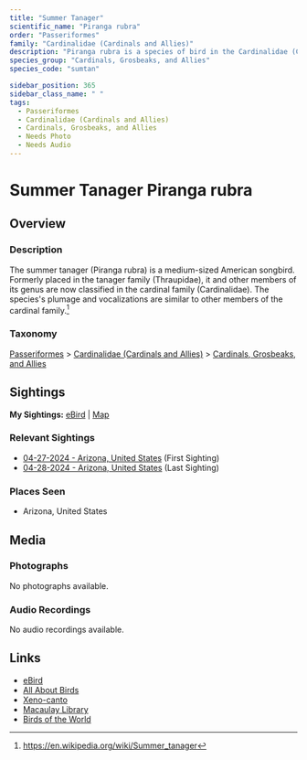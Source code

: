 ```yaml
---
title: "Summer Tanager"
scientific_name: "Piranga rubra"
order: "Passeriformes"
family: "Cardinalidae (Cardinals and Allies)"
description: "Piranga rubra is a species of bird in the Cardinalidae (Cardinals and Allies) family. It has been observed 3 times."
species_group: "Cardinals, Grosbeaks, and Allies"
species_code: "sumtan"

sidebar_position: 365
sidebar_class_name: " "
tags: 
  - Passeriformes
  - Cardinalidae (Cardinals and Allies)
  - Cardinals, Grosbeaks, and Allies
  - Needs Photo
  - Needs Audio
---
```


# Summer Tanager <span className='sci_name'>Piranga rubra</span>

## Overview

### Description
The summer tanager (Piranga rubra) is a medium-sized American songbird. Formerly placed in the tanager family (Thraupidae), it and other members of its genus are now classified in the cardinal family (Cardinalidae). The species's plumage and vocalizations are similar to other members of the cardinal family.[^1]

[^1]: https://en.wikipedia.org/wiki/Summer_tanager

### Taxonomy
[Passeriformes](/tags/passeriformes) > [Cardinalidae (Cardinals and Allies)](/tags/cardinalidae-cardinals-and-allies) > [Cardinals, Grosbeaks, and Allies](/tags/cardinals-grosbeaks-and-allies)


## Sightings

**My Sightings:** [eBird](https://ebird.org/lifelist?r=world&time=life&spp=sumtan) | [Map](/map?species_code=sumtan)

### Relevant Sightings

* [04-27-2024 - Arizona, United States](https://ebird.org/checklist/S170587140) (First Sighting)
* [04-28-2024 - Arizona, United States](https://ebird.org/checklist/S170824758) (Last Sighting)

### Places Seen

* Arizona, United States



## Media
### Photographs
No photographs available.

### Audio Recordings
No audio recordings available.

## Links
* [eBird](https://ebird.org/species/sumtan) 
* [All About Birds](https://www.allaboutbirds.org/guide/sumtan) 
* [Xeno-canto](https://www.xeno-canto.org/species/piranga-rubra) 
* [Macaulay Library](https://search.macaulaylibrary.org/catalog?taxonCode=sumtan&sort=rating_rank_desc)
* [Birds of the World](https://birdsoftheworld.org/bow/species/sumtan)
